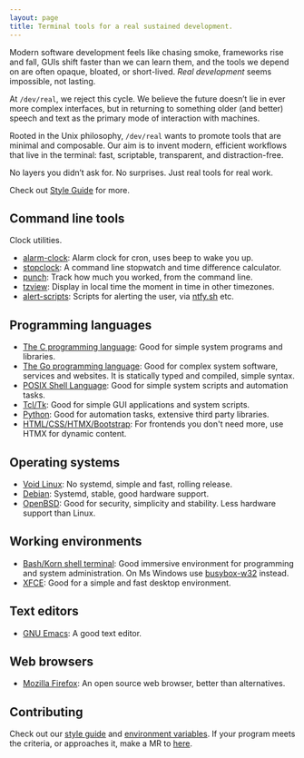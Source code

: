 ```yaml
---
layout: page
title: Terminal tools for a real sustained development.
---
```


Modern software development feels like chasing smoke, frameworks rise
and fall, GUIs shift faster than we can learn them, and the tools we
depend on are often opaque, bloated, or short-lived. *Real development*
seems impossible, not lasting.

At `/dev/real`, we reject this cycle. We believe the future doesn’t lie
in ever more complex interfaces, but in returning to something older
(and better) speech and text as the primary mode of interaction with
machines.

Rooted in the Unix philosophy, `/dev/real` wants to promote tools that
are minimal and composable. Our aim is to invent modern, efficient
workflows that live in the terminal: fast, scriptable, transparent, and
distraction-free.

No layers you didn’t ask for. No surprises. Just real tools for real work.

Check out [Style Guide](/style) for more.

## Command line tools

Clock utilities.

- [alarm-clock](https://github.com/harkaitz/sh-alarm-clock):
  Alarm clock for cron, uses beep to wake you up.
- [stopclock](https://github.com/harkaitz/sh-stopclock):
  A command line stopwatch and time difference calculator.
- [punch](https://github.com/harkaitz/sh-punch):
  Track how much you worked, from the command line.
- [tzview](https://github.com/harkaitz/sh-tzview):
  Display in local time the moment in time in other timezones.
- [alert-scripts](https://github.com/harkaitz/sh-alert-scripts):
  Scripts for alerting the user, via [ntfy.sh](https://ntfy.sh) etc.

## Programming languages

- [The C programming language](https://dvikan.no/ntnu-studentserver/kompendier/c-programming-in-linux.pdf):
  Good for simple system programs and libraries.
- [The Go programming language](https://go.dev/):
  Good for complex system software, services and websites. It is statically typed and compiled, simple syntax.
- [POSIX Shell Language](https://pubs.opengroup.org/onlinepubs/9699919799/utilities/V3_chap02.html):
  Good for simple system scripts and automation tasks.
- [Tcl/Tk](http://www.tcl-lang.org/):
  Good for simple GUI applications and system scripts.
- [Python](https://www.python.org/):
  Good for automation tasks, extensive third party libraries.
- [HTML/CSS/HTMX/Bootstrap](https://htmx.org/):
  For frontends you don't need more, use HTMX for dynamic content.

## Operating systems

- [Void Linux](https://voidlinux.org/):
  No systemd, simple and fast, rolling release.
- [Debian](https://www.debian.org/):
  Systemd, stable, good hardware support.
- [OpenBSD](https://www.openbsd.org/):
  Good for security, simplicity and stability. Less hardware support than Linux.

## Working environments

- [Bash/Korn shell terminal](https://github.com/ibara/oksh):
  Good immersive environment for programming and system administration. On Ms Windows
  use [busybox-w32](https://frippery.org/busybox/) instead.
- [XFCE](https://www.xfce.org/):
  Good for a simple and fast desktop environment.

## Text editors

- [GNU Emacs](https://www.gnu.org/software/emacs/):
  A good text editor.

## Web browsers

- [Mozilla Firefox](https://www.mozilla.org/en-US/firefox/new/):
  An open source web browser, better than alternatives.

## Contributing

Check out our [style guide](/style) and [environment variables](/env). If your
program meets the criteria, or approaches it, make a MR to [here](https://github.com/openvirtus/devreal.org).

